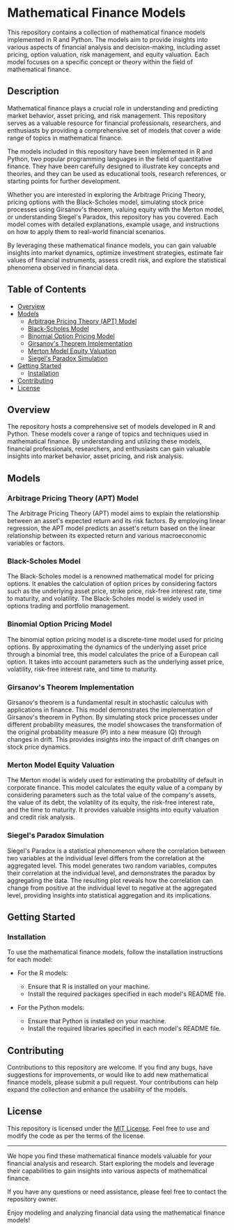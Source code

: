 # Mathematical Finance Models

This repository contains a collection of mathematical finance models implemented in R and Python. The models aim to provide insights into various aspects of financial analysis and decision-making, including asset pricing, option valuation, risk management, and equity valuation. Each model focuses on a specific concept or theory within the field of mathematical finance.

## Description
Mathematical finance plays a crucial role in understanding and predicting market behavior, asset pricing, and risk management. This repository serves as a valuable resource for financial professionals, researchers, and enthusiasts by providing a comprehensive set of models that cover a wide range of topics in mathematical finance.

The models included in this repository have been implemented in R and Python, two popular programming languages in the field of quantitative finance. They have been carefully designed to illustrate key concepts and theories, and they can be used as educational tools, research references, or starting points for further development.

Whether you are interested in exploring the Arbitrage Pricing Theory, pricing options with the Black-Scholes model, simulating stock price processes using Girsanov's theorem, valuing equity with the Merton model, or understanding Siegel's Paradox, this repository has you covered. Each model comes with detailed explanations, example usage, and instructions on how to apply them to real-world financial scenarios.

By leveraging these mathematical finance models, you can gain valuable insights into market dynamics, optimize investment strategies, estimate fair values of financial instruments, assess credit risk, and explore the statistical phenomena observed in financial data.

## Table of Contents
- [Overview](#overview)
- [Models](#models)
  - [Arbitrage Pricing Theory (APT) Model](#arbitrage-pricing-theory-apt-model)
  - [Black-Scholes Model](#black-scholes-model)
  - [Binomial Option Pricing Model](#binomial-option-pricing-model)
  - [Girsanov's Theorem Implementation](#girsanovs-theorem-implementation)
  - [Merton Model Equity Valuation](#merton-model-equity-valuation)
  - [Siegel's Paradox Simulation](#siegels-paradox-simulation)
- [Getting Started](#getting-started)
  - [Installation](#installation)
- [Contributing](#contributing)
- [License](#license)

## Overview
The repository hosts a comprehensive set of models developed in R and Python. These models cover a range of topics and techniques used in mathematical finance. By understanding and utilizing these models, financial professionals, researchers, and enthusiasts can gain valuable insights into market behavior, asset pricing, and risk analysis.

## Models

### Arbitrage Pricing Theory (APT) Model
The Arbitrage Pricing Theory (APT) model aims to explain the relationship between an asset's expected return and its risk factors. By employing linear regression, the APT model predicts an asset's return based on the linear relationship between its expected return and various macroeconomic variables or factors.

### Black-Scholes Model
The Black-Scholes model is a renowned mathematical model for pricing options. It enables the calculation of option prices by considering factors such as the underlying asset price, strike price, risk-free interest rate, time to maturity, and volatility. The Black-Scholes model is widely used in options trading and portfolio management.

### Binomial Option Pricing Model
The binomial option pricing model is a discrete-time model used for pricing options. By approximating the dynamics of the underlying asset price through a binomial tree, this model calculates the price of a European call option. It takes into account parameters such as the underlying asset price, volatility, risk-free interest rate, and time to maturity.

### Girsanov's Theorem Implementation
Girsanov's theorem is a fundamental result in stochastic calculus with applications in finance. This model demonstrates the implementation of Girsanov's theorem in Python. By simulating stock price processes under different probability measures, the model showcases the transformation of the original probability measure (P) into a new measure (Q) through changes in drift. This provides insights into the impact of drift changes on stock price dynamics.

### Merton Model Equity Valuation
The Merton model is widely used for estimating the probability of default in corporate finance. This model calculates the equity value of a company by considering parameters such as the total value of the company's assets, the value of its debt, the volatility of its equity, the risk-free interest rate, and the time to maturity. It provides valuable insights into equity valuation and credit risk analysis.

### Siegel's Paradox Simulation
Siegel's Paradox is a statistical phenomenon where the correlation between two variables at the individual level differs from the correlation at the aggregated level. This model generates two random variables, computes their correlation at the individual level, and demonstrates the paradox by aggregating the data. The resulting plot reveals how the correlation can change from positive at the individual level to negative at the aggregated level, providing insights into statistical aggregation and its implications.

## Getting Started
### Installation
To use the mathematical finance models, follow the installation instructions for each model:

- For the R models:
  - Ensure that R is installed on your machine.
  - Install the required packages specified in each model's README file.

- For the Python models:
  - Ensure that Python is installed on your machine.
  - Install the required libraries specified in each model's README file.

## Contributing
Contributions to this repository are welcome. If you find any bugs, have suggestions for improvements, or would like to add new mathematical finance models, please submit a pull request. Your contributions can help expand the collection and enhance the usability of the models.

## License
This repository is licensed under the [MIT License](LICENSE.txt). Feel free to use and modify the code as per the terms of the license.

---

We hope you find these mathematical finance models valuable for your financial analysis and research. Start exploring the models and leverage their capabilities to gain insights into various aspects of mathematical finance.

If you have any questions or need assistance, please feel free to contact the repository owner.

Enjoy modeling and analyzing financial data using the mathematical finance models!

